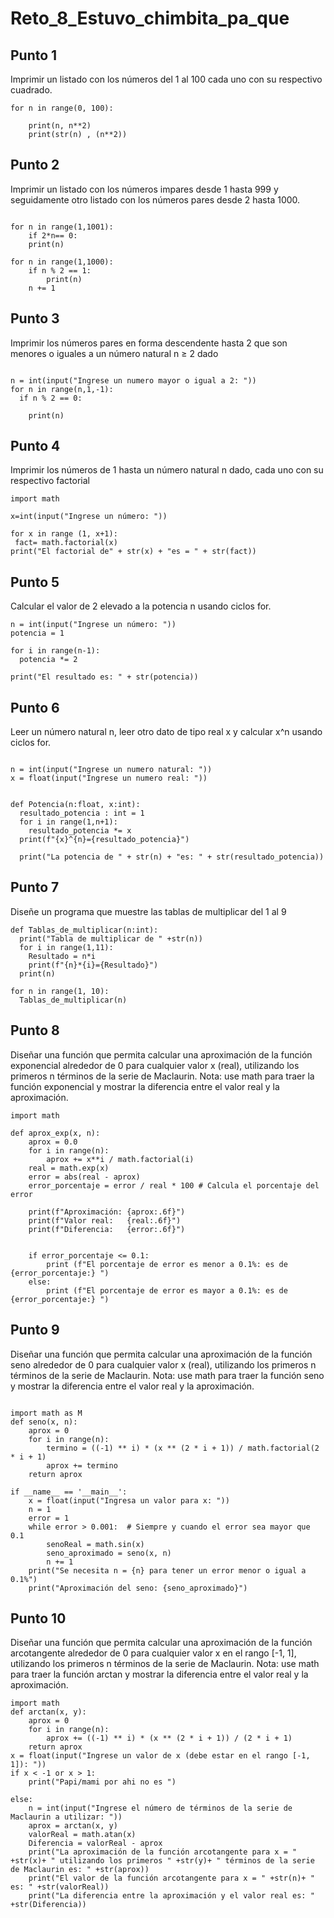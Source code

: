 # Reto_8_Estuvo_chimbita_pa_que

## Punto 1

Imprimir un listado con los números del 1 al 100 cada uno con su respectivo cuadrado.

```
for n in range(0, 100):
  
    print(n, n**2)
    print(str(n) , (n**2))

```

## Punto 2

Imprimir un listado con los números impares desde 1 hasta 999 y seguidamente otro listado con los números pares desde 2 hasta 1000.

```

for n in range(1,1001):
    if 2*n== 0:
    print(n)

for n in range(1,1000):
    if n % 2 == 1:
        print(n)
    n += 1

```

## Punto 3

Imprimir los números pares en forma descendente hasta 2 que son menores o iguales a un número natural n ≥ 2 dado

```

n = int(input("Ingrese un numero mayor o igual a 2: "))
for n in range(n,1,-1):
  if n % 2 == 0:
  
    print(n)

```

## Punto 4

Imprimir los números de 1 hasta un número natural n dado, cada uno con su respectivo factorial

```
import math 

x=int(input("Ingrese un número: "))

for x in range (1, x+1):
 fact= math.factorial(x)
print("El factorial de" + str(x) + "es = " + str(fact))

```

## Punto 5

Calcular el valor de 2 elevado a la potencia n usando ciclos for.

```
n = int(input("Ingrese un número: "))
potencia = 1

for i in range(n-1):
  potencia *= 2
  
print("El resultado es: " + str(potencia))

```

## Punto 6 

Leer un número natural n, leer otro dato de tipo real x y calcular x^n usando ciclos for.

```

n = int(input("Ingrese un numero natural: "))
x = float(input("Ingrese un numero real: "))


def Potencia(n:float, x:int):
  resultado_potencia : int = 1
  for i in range(1,n+1):
    resultado_potencia *= x
  print(f"{x}^{n}={resultado_potencia}")

  print("La potencia de " + str(n) + "es: " + str(resultado_potencia))

```

## Punto 7 

Diseñe un programa que muestre las tablas de multiplicar del 1 al 9

```
def Tablas_de_multiplicar(n:int):
  print("Tabla de multiplicar de " +str(n))
  for i in range(1,11):
    Resultado = n*i
    print(f"{n}*{i}={Resultado}")
  print(n)

for n in range(1, 10):
  Tablas_de_multiplicar(n)

```

## Punto 8

Diseñar una función que permita calcular una aproximación de la función exponencial alrededor de 0 para cualquier valor x (real), utilizando los primeros n términos de la serie de Maclaurin. Nota: use math para traer la función exponencial y mostrar la diferencia entre el valor real y la aproximación.

```
import math 

def aprox_exp(x, n):
    aprox = 0.0        
    for i in range(n):  
        aprox += x**i / math.factorial(i) 
    real = math.exp(x)                    
    error = abs(real - aprox)             
    error_porcentaje = error / real * 100 # Calcula el porcentaje del error

    print(f"Aproximación: {aprox:.6f}") 
    print(f"Valor real:   {real:.6f}")    
    print(f"Diferencia:   {error:.6f}")   
    

    if error_porcentaje <= 0.1:  
        print (f"El porcentaje de error es menor a 0.1%: es de {error_porcentaje:} ") 
    else:
        print (f"El porcentaje de error es mayor a 0.1%: es de {error_porcentaje:} ")

```



## Punto 9 

Diseñar una función que permita calcular una aproximación de la función seno alrededor de 0 para cualquier valor x (real), utilizando los primeros n términos de la serie de Maclaurin. Nota: use math para traer la función seno y mostrar la diferencia entre el valor real y la aproximación.

```

import math as M
def seno(x, n):
    aprox = 0  
    for i in range(n):  
        termino = ((-1) ** i) * (x ** (2 * i + 1)) / math.factorial(2 * i + 1)  
        aprox += termino  
    return aprox  

if __name__ == '__main__':
    x = float(input("Ingresa un valor para x: ")) 
    n = 1
    error = 1 
    while error > 0.001:  # Siempre y cuando el error sea mayor que 0.1
        senoReal = math.sin(x) 
        seno_aproximado = seno(x, n) 
        n += 1  
    print("Se necesita n = {n} para tener un error menor o igual a 0.1%")
    print("Aproximación del seno: {seno_aproximado}")

```


## Punto 10

Diseñar una función que permita calcular una aproximación de la función arcotangente alrededor de 0 para cualquier valor x en el rango [-1, 1], utilizando los primeros n términos de la serie de Maclaurin. Nota: use math para traer la función arctan y mostrar la diferencia entre el valor real y la aproximación.

```
import math
def arctan(x, y):
    aprox = 0
    for i in range(n):
        aprox += ((-1) ** i) * (x ** (2 * i + 1)) / (2 * i + 1)
    return aprox
x = float(input("Ingrese un valor de x (debe estar en el rango [-1, 1]): "))
if x < -1 or x > 1:
    print("Papi/mami por ahi no es ")
    
else:
    n = int(input("Ingrese el número de términos de la serie de Maclaurin a utilizar: "))
    aprox = arctan(x, y)
    valorReal = math.atan(x)
    Diferencia = valorReal - aprox
    print("La aproximación de la función arcotangente para x = " +str(x)+ " utilizando los primeros " +str(y)+ " términos de la serie de Maclaurin es: " +str(aprox))
    print("El valor de la función arcotangente para x = " +str(n)+ " es: " +str(valorReal))
    print("La diferencia entre la aproximación y el valor real es: " +str(Diferencia))

```
